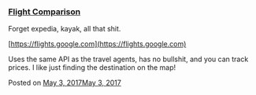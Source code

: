 
### [Flight Comparison](https://fazthebro.com/2017/05/03/flight-comparison/)

Forget expedia, kayak, all that shit.

[https://flights.google.com](https://flights.google.com)

Uses the same API as the travel agents, has no bullshit, and you can track prices. I like just finding the destination on the map!

Posted on [May 3, 2017May 3, 2017](https://fazthebro.com/2017/05/03/all-fazthebro-com-provided-websites-have-the-top-ssl-security/)
